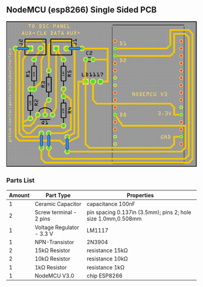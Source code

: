 ## NodeMCU (esp8266) Single Sided PCB

![single sided pcb](pcb_screenshot.png "NodeMCU (esp8266) Single Sided PCB")

### Parts List

|Amount|Part Type|Properties|
|--- |--- |--- |
|1|Ceramic Capacitor|capacitance 100nF|
|2|Screw terminal - 2 pins|pin spacing 0.137in (3.5mm); pins 2; hole size 1.0mm,0.508mm|
|1|Voltage Regulator - 3.3 V|LM1117|
|1|NPN-Transistor|2N3904|
|2|15kΩ Resistor|resistance 15kΩ|
|2|10kΩ Resistor|resistance 10kΩ|
|1|1kΩ Resistor|resistance 1kΩ|
|1|NodeMCU V3.0|chip ESP8266|